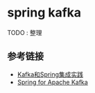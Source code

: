 # spring kafka

TODO : 整理

## 参考链接
- [Kafka和Spring集成实践](http://colobu.com/2014/11/19/kafka-spring-integration-in-practice/)
- [Spring for Apache Kafka](http://docs.spring.io/spring-kafka/reference/htmlsingle/)
